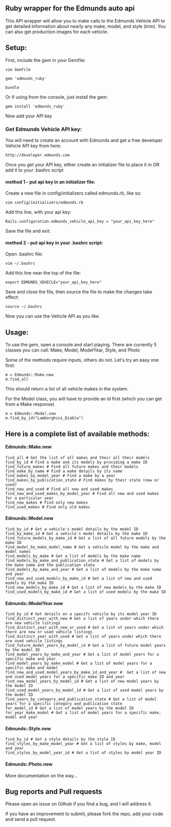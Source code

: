 ## Ruby wrapper for the Edmunds auto api

This API wrapper will allow you to make calls to the Edmunds Vehicle API to get detailed information about nearly any make, model, and style (trim).
You can also get production images for each vehicle.


## Setup:

First, include the gem in your Gemfile:

    vim Gemfile

    gem 'edmunds_ruby'

    bundle

Or if using from the console, just install the gem:

    gem install 'edmunds_ruby'

Now add your API key

### Get Edmunds Vehicle API key:

You will need to create an account with Edmunds and get a free developer Vehicle API key from here:

    http://developer.edmunds.com

Once you get your API key, either create an initializer file to place it in OR add it to your .bashrc script

#### method 1 - put api key in an initializer file:

Create a new file in config/initializers called edmunds.rb, like so:

    vim config/initializers/edmunds.rb

Add this line, with your api key:

    Rails.configuration.edmunds_vehicle_api_key = "your_api_key_here"

Save the file and exit.


#### method 2 - put api key in your .bashrc script:

Open .bashrc file:

    vim ~/.bashrc

Add this line near the top of the file:

    export EDMUNDS_VEHICLE="your_api_key_here"

Save and close the file, then source the file to make the changes take effect:

    source ~/.bashrc

Now you can use the Vehicle API as you like.


## Usage:

To use the gem, open a console and start playing.
There are currently 5 classes you can call: Make, Model, ModelYear, Style, and Photo

Some of the methods require inputs, others do not. Let's try an easy one first:

    m = Edmunds::Make.new
    m.find_all

This should return a list of all vehicle makes in the system.

For the Model class, you will have to provide an id first (which you can get from a Make response)

    m = Edmunds::Model.new
    m.find_by_id("Lamborghini_Diablo")

## Here is a complete list of available methods:

#### Edmunds::Make.new

    find_all # Get the list of all makes and their all their models
    find_by_id # Find a make and its models by providing a make ID
    find_future_makes # Find all future makes and their models
    find_make_by_name # Find a make details by its name
    find_makes_by_model_year # Find a make by a year
    find_makes_by_publication_state # Find makes by their state (new or used)
    find_new_and_used # Find all new and used makes
    find_new_and_used_makes_by_model_year # Find all new and used makes for a particular year
    find_new_makes # Find only new makes
    find_used_makes # Find only old makes

#### Edmunds::Model.new

    find_by_id # Get a vehicle's model details by the model ID
    find_by_make_id # Get a vehicle's model details by the make ID
    find_future_models_by_make_id # Get a list of all future models by the make ID
    find_model_by_make_model_name # Get a vehicle model by the make and model names
    find_models_by_make # Get a list of models by the make name
    find_models_by_make_and_publication_state # Get a list of models by the make name and the publication state
    find_models_by_make_and_year # Get a list of models by the make name and year
    find_new_and_used_models_by_make_id # Get a list of new and used models by the make ID
    find_new_models_by_make_id # Get a list of new models by the make ID
    find_used_models_by_make_id # Get a list of used models by the make ID

#### Edmunds::ModelYear.new

    find_by_id # Get details on a specifc vehicle by its model year ID
    find_distinct_year_with_new # Get a list of years under which there are new vehicle listings
    find_distinct_year_with_new_or_used # Get a list of years under which there are new or used vehicle listings
    find_distinct_year_with_used # Get a list of years under which there are used vehicle listings
    find_future_model_years_by_model_id # Get a list of future model years by the model ID
    find_model_years_by_make_and_year # Get a list of model years for a specific make and year
    find_model_years_by_make_model # Get a list of model years for a specific make and model
    find_new_and_used_model_years_by_make_id_and_year #  Get a list of new and used model years for a specific make ID and year
    find_new_model_years_by_model_id # Get a list of new model years by the model ID
    find_used_model_years_by_model_id # Get a list of used model years by the model ID
    find_years_by_category_and_publication_state # Get a list of model years for a specific category and publication state
    for_model_id # Get a list of model years by the model ID
    for_year_make_model # Get a list of model years for a specific make, model and year

#### Edmunds::Style.new

    find_by_id # Get a style details by the style ID
    find_styles_by_make_model_year # Get a list of styles by make, model and year
    find_styles_by_model_year_id # Get a list of styles by model year ID

#### Edmunds::Photo.new


More documentation on the way...

## Bug reports and Pull requests

Please open an issue on Github if you find a bug, and I will address it.

If you have an improvement to submit, please fork the repo, add your code and send a pull request.


